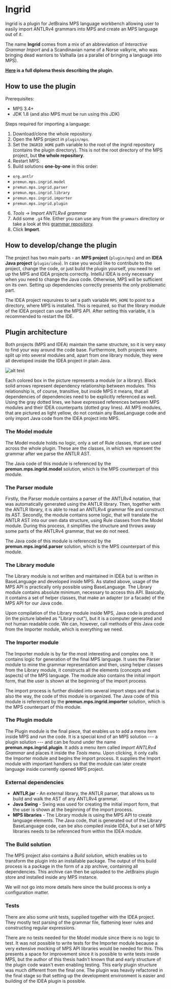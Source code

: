 # Ingrid
Ingrid is a plugin for JetBrains MPS language workbench allowing user to easily import ANTLRv4 grammars into MPS and create an MPS language out of it.

The name **Ingrid** comes from a mix of an abbreviation of *Interactive Grammar Import* and a Scandinavian name of a Norse valkyrie, who was bringing dead warriors to Valhalla (as a parallel of bringing a language into MPS).

**[Here](https://github.com/premun/diploma-thesis) is a full diploma thesis describing the plugin.**

## How to use the plugin

Prerequisites:
- MPS 3.4+
- JDK 1.8 (and also MPS must be run using this JDK)

Steps required for importing a language:

1. Download/clone the whole repository.
2. Open the MPS project in `plugin/mps`.
3. Set the `INGRID_HOME` path variable to the root of the ingrid repository (contains the plugin directory). This is not the root directory of the MPS project, but **the whole repository**.
4. Restart MPS.
5. Build solutions **one-by-one** in this order:
  - `org.antlr`
  - `premun.mps.ingrid.model`
  - `premun.mps.ingrid.parser`
  - `premun.mps.ingrid.library`
  - `premun.mps.ingrid.importer`
  - `premun.mps.ingrid.plugin`
6. *Tools* -> *Import ANTLRv4 grammar*
7. Add some `.g4` file. Either you can use any from the `grammars` directory or take a look at this [grammar repository](https://github.com/antlr/grammars-v4).
8. Click **Import**.

## How to develop/change the plugin

The project has two main parts - an **MPS project** (`plugin/mps`) and an **IDEA Java project** (`plugin/idea`).
In case you would like to contribute to the project, change the code, or just build the plugin yourself, you need to set up the MPS and IDEA projects correctly.
IntelliJ IDEA is only necessary when you need to change the Java code.
Otherwise, MPS will be sufficient on its own.
Setting up dependencies correctly presents the only problematic part.

The IDEA project requruires to set a path variable `MPS_HOME` to point to a directory, where MPS is installed.
This is required, so that the library module of the IDEA project can use the MPS API.
After setting this variable, it is recommended to restart the IDE.

## Plugin architecture

Both projects (MPS and IDEA) maintain the same structure, so it is very easy to find your way around the code base.
Furthermore, both projects were split up into several modules and, apart from one library module, they were all developed inside the IDEA project in plain Java.

![alt text](https://raw.githubusercontent.com/premun/ingrid/master/doc/plugin_architecture.png "Plugin architecture")

Each colored box in the picture represents a module (or a library).
Black solid arrows represent dependency relationship between modules.
This relationship is, of course, transitive, but inside MPS it means, that all dependencies of dependencies need to be explicitly referenced as well.
Using the gray dotted lines, we have expressed references between MPS modules and their IDEA counterparts (dotted gray lines).
All MPS modules, that are pictured as light yellow, do not contain any BaseLanguage code and only import Java code from the IDEA project into MPS.

### The Model module

The Model module holds no logic, only a set of Rule classes, that are used across the whole plugin.
These are the classes, in which we represent the grammar after we parse the ANTLR AST.

The Java code of this module is referenced by the **premun.mps.ingrid.model** solution, which is the MPS counterpart of this module.

### The Parser module

Firstly, the Parser module contains a parser of the ANTLRv4 notation, that was automatically generated using the ANTLR library.
Then, together with the ANTLR library, it is able to read an ANTLRv4 grammar file and construct its AST.
Secondly, the module contains some logic, that will translate the ANTLR AST into our own data structure, using Rule classes from the Model module.
During this process, it simplifies the structure and throws away some parts of the ANTLRv4 grammar, that we do not need.

The Java code of this module is referenced by the **premun.mps.ingrid.parser** solution, which is the MPS counterpart of this module.

### The Library module

The Library module is not written and maintained in IDEA but is written in BaseLanguage and developed inside MPS.
As stated above, usage of the MPS API is practically only possible using BaseLanguage.
The Library module contains absolute minimum, necessary to access this API.
Basically, it contains a set of helper classes, that make an adapter (or a facade) of the MPS API for our Java code.

Upon compilation of the Library module inside MPS, Java code is produced (in the picture labeled as "Library out"), but it is a computer generated and not human readable code.
We can, however, call methods of this Java code from the Importer module, which is everything we need.

### The Importer module

The Importer module is by far the most interesting and complex one.
It contains logic for generation of the final MPS language.
It uses the Parser module to mine the grammar representation and then, using helper classes from the Library module, it constructs all the elements (concepts and aspects) of the MPS language.
The module also contains the initial import form, that the user is shown at the beginning of the import process.

The import process is further divided into several import steps and that is also the way, the code of this module is organized.
The Java code of this module is referenced by the **premun.mps.ingrid.importer** solution, which is the MPS counterpart of this module.

### The Plugin module

The Plugin module is the final piece, that enables us to add a menu item inside MPS and run the code.
It is a special kind of an MPS solution --- a plugin solution --- and can be found under the name **premun.mps.ingrid.plugin**.
It adds a menu item called *Import ANTLRv4 Grammar* and places it inside the *Tools* menu.
Upon clicking, it only calls the Importer module and begins the import process.
It supplies the Import module with important handlers so that the module can later create language inside currently opened MPS project.

### External dependencies

- **ANTLR.jar** - An external library, the ANTLR parser, that allows us to build and walk the AST of any ANTLRv4 grammar.
- **Java Swing** - Swing was used for creating the initial import form, that the user is shown at the beginning of the import process.
- **MPS libraries** - The Library module is using the MPS API to create language elements. The Java code, that is generated out of the Library BaseLanguage code, can be also compiled inside IDEA, but a set of MPS libraries needs to be referenced from within the IDEA module.

### The Build solution

The MPS project also contains a *Build solution*, which enables us to transform the plugin into an installable package.
The output of this build process is a package in the form of a zip archive, containing all dependencies.
This archive can then be uploaded to the JetBrains plugin store and installed inside any MPS instance.

We will not go into more details here since the build process is only a configuration matter.

### Tests

There are also some unit tests, supplied together with the IDEA project.
They mostly test parsing of the grammar file, flattening lexer rules and constructing regular expressions.

There are no tests needed for the Model module since there is no logic to test.
It was not possible to write tests for the Importer module because a very extensive mocking of MPS API libraries would be needed for this.
This presents a space for improvement since it is possible to write tests inside MPS, but the author of this thesis hadn't known that and early structure of the plugin code wasn't even enabling testing.
This early plugin structure was much different from the final one.
The plugin was heavily refactored in the final stage so that setting up the development environment is easier and building of the IDEA plugin is possible.
